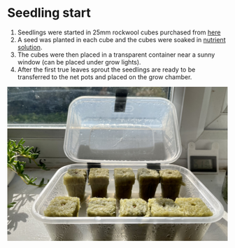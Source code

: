 # Seedling start

1. Seedlings were started in 25mm rockwool cubes purchased from [here](https://www.ebay.co.uk/itm/233722426889)
2. A seed was planted in each cube and the cubes were soaked in [nutrient solution](nutrient_solution.md).
3. The cubes were then placed in a transparent container near a sunny window (can be placed under grow lights).
4. After the first true leaves sprout the seedlings are ready to be transferred to the net pots and placed on the grow chamber.

<img src="../Images/grow_tray.jpg" alt="grow tray" width="800"/>
